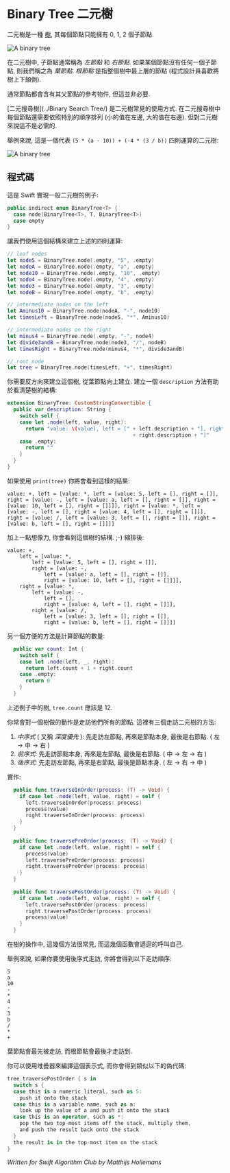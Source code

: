 # Binary Tree 二元樹
<!--
A binary tree is a [tree](../Tree/) where each node has 0, 1, or 2 children. This is a binary tree:
-->

二元樹是一種 [樹](../Tree/), 其每個節點只能擁有 0, 1, 2 個子節點.

![A binary tree](Images/BinaryTree.png)

<!--
The child nodes are usually called the *left* child and the *right* child. If a node doesn't have any children, it's called a *leaf* node. The *root* is the node at the very top of the tree (programmers like their trees upside down).

Often nodes will have a link back to their parent but this is not strictly necessary.

Binary trees are often used as [binary search trees](../Binary Search Tree/). In that case, the nodes must be in a specific order (smaller values on the left, larger values on the right). But this is not a requirement for all binary trees.

For example, here is a binary tree that represents a sequence of arithmetical operations, `(5 * (a - 10)) + (-4 * (3 / b))`:
-->

在二元樹中, 子節點通常稱為 *左節點* 和 *右節點*. 如果某個節點沒有任何一個子節點, 則我們稱之為 *葉節點*. *根節點* 是指整個樹中最上層的節點 (程式設計員喜歡將樹上下顛倒).

通常節點都會含有其父節點的參考物件, 但這並非必要.

[二元搜尋樹](../Binary Search Tree/) 是二元樹常見的使用方式. 在二元搜尋樹中每個節點還需要依照特別的順序排列 (小的值在左邊, 大的值在右邊). 但對二元樹來說這不是必需的.

舉例來說, 這是一個代表 `(5 * (a - 10)) + (-4 * (3 / b))` 四則運算的二元樹:

![A binary tree](Images/Operations.png)

<!--
## The code

Here's how you could implement a general-purpose binary tree in Swift:
-->

## 程式碼

這是 Swift 實現一般二元樹的例子:

```swift
public indirect enum BinaryTree<T> {
  case node(BinaryTree<T>, T, BinaryTree<T>)
  case empty
}
```

<!--
As an example of how to use this, let's build that tree of arithmetic operations:
-->

讓我們使用這個結構來建立上述的四則運算:

```swift
// leaf nodes
let node5 = BinaryTree.node(.empty, "5", .empty)
let nodeA = BinaryTree.node(.empty, "a", .empty)
let node10 = BinaryTree.node(.empty, "10", .empty)
let node4 = BinaryTree.node(.empty, "4", .empty)
let node3 = BinaryTree.node(.empty, "3", .empty)
let nodeB = BinaryTree.node(.empty, "b", .empty)

// intermediate nodes on the left
let Aminus10 = BinaryTree.node(nodeA, "-", node10)
let timesLeft = BinaryTree.node(node5, "*", Aminus10)

// intermediate nodes on the right
let minus4 = BinaryTree.node(.empty, "-", node4)
let divide3andB = BinaryTree.node(node3, "/", nodeB)
let timesRight = BinaryTree.node(minus4, "*", divide3andB)

// root node
let tree = BinaryTree.node(timesLeft, "+", timesRight)
```

<!--
You need to build up the tree in reverse, starting with the leaf nodes and working your way up to the top.

It will be useful to add a `description` method so you can print the tree:
-->

你需要反方向來建立這個樹, 從葉節點向上建立. 建立一個 `description` 方法有助於看清楚樹的結構:


```swift
extension BinaryTree: CustomStringConvertible {
  public var description: String {
    switch self {
    case let .node(left, value, right):
      return "value: \(value), left = [" + left.description + "], right = [" 
                                         + right.description + "]"
    case .empty:
      return ""
    }
  }
}
```

<!--
If you `print(tree)` you should see something like this:
-->

如果使用 `print(tree)` 你將會看到這樣的結果:

	value: +, left = [value: *, left = [value: 5, left = [], right = []], right = [value: -, left = [value: a, left = [], right = []], right = [value: 10, left = [], right = []]]], right = [value: *, left = [value: -, left = [], right = [value: 4, left = [], right = []]], right = [value: /, left = [value: 3, left = [], right = []], right = [value: b, left = [], right = []]]]

<!--
With a bit of imagination, you can see the tree structure. ;-) It helps if you indent it:
-->

加上一點想像力, 你會看到這個樹的結構. ;-) 縮排後:

	value: +, 
		left = [value: *, 
			left = [value: 5, left = [], right = []], 
			right = [value: -, 
				left = [value: a, left = [], right = []], 
				right = [value: 10, left = [], right = []]]], 
		right = [value: *, 
			left = [value: -, 
				left = [], 
				right = [value: 4, left = [], right = []]], 
			right = [value: /, 
				left = [value: 3, left = [], right = []], 
				right = [value: b, left = [], right = []]]]

<!--
Another useful method is counting the number of nodes in the tree:
-->
另一個方便的方法是計算節點的數量:

```swift
  public var count: Int {
    switch self {
    case let .node(left, _, right):
      return left.count + 1 + right.count
    case .empty:
      return 0
    }
  }
```
<!--
On the tree from the example, `tree.count` should be 12.

Something you often need to do with trees is traverse them, i.e. look at all the nodes in some order. There are three ways to traverse a binary tree:

1. *In-order* (or *depth-first*): first look at the left child of a node, then at the node itself, and finally at its right child.
2. *Pre-order*: first look at a node, then at its left and right children. 
3. *Post-order*: first look at the left and right children and process the node itself last.

Here is how you'd implement that:
-->

上述例子中的樹, `tree.count` 應該是 12.

你常會對一個樹做的動作是走訪他們所有的節點. 這裡有三個走訪二元樹的方法:

1. *中序式* ( 又稱 *深度優先* ): 先走訪左節點, 再來是節點本身, 最後是右節點. ( 左 -> 中 -> 右 )
2. *前序式*: 先走訪節點本身, 再來是左節點, 最後是右節點. ( 中 -> 左 -> 右 )
3. *後序式*: 先走訪左節點, 再來是右節點, 最後是節點本身. ( 左 -> 右 -> 中 )

<!--
Here is how you'd implement that:
-->

實作:

```swift
  public func traverseInOrder(process: (T) -> Void) {
    if case let .node(left, value, right) = self {
      left.traverseInOrder(process: process)
      process(value)
      right.traverseInOrder(process: process)
    }
  }
  
  public func traversePreOrder(process: (T) -> Void) {
    if case let .node(left, value, right) = self {
      process(value)
      left.traversePreOrder(process: process)
      right.traversePreOrder(process: process)
    }
  }
  
  public func traversePostOrder(process: (T) -> Void) {
    if case let .node(left, value, right) = self {
      left.traversePostOrder(process: process)
      right.traversePostOrder(process: process)
      process(value)
    }
  }
```

<!--
As is common when working with tree structures, these functions call themselves recursively.

For example, if you traverse the tree of arithmetic operations in post-order, you'll see the values in this order:
-->

在樹的操作中, 這幾個方法很常見, 而這幾個函數會遞迴的呼叫自己.

舉例來說, 如果你要使用後序式走訪, 你將會得到以下走訪順序:


	5
	a
	10
	-
	*
	4
	-
	3
	b
	/
	*
	+

<!--
The leaves appear first. The root node appears last.

You can use a stack machine to evaluate these expressions, something like the following pseudocode:
-->

葉節點會最先被走訪, 而根節點會最後才走訪到.

你可以使用堆疊器來編譯這個表示式, 而你會得到類似以下的偽代碼:


```swift
tree.traversePostOrder { s in 
  switch s {
  case this is a numeric literal, such as 5:
    push it onto the stack
  case this is a variable name, such as a:
    look up the value of a and push it onto the stack
  case this is an operator, such as *:
    pop the two top-most items off the stack, multiply them,
    and push the result back onto the stack
  }
  the result is in the top-most item on the stack
}
```

*Written for Swift Algorithm Club by Matthijs Hollemans*
